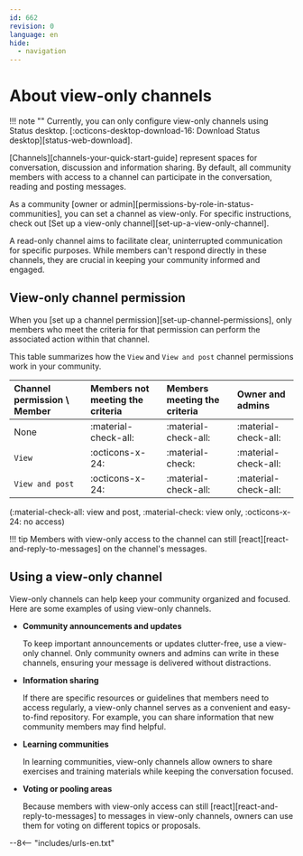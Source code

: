 ```yaml
---
id: 662
revision: 0
language: en
hide:
  - navigation
---
```


# About view-only channels

!!! note ""
    Currently, you can only configure view-only channels using Status desktop. [:octicons-desktop-download-16: Download Status desktop][status-web-download].

[Channels][channels-your-quick-start-guide] represent spaces for conversation, discussion and information sharing. By default, all community members with access to a channel can participate in the conversation, reading and posting messages.

As a community [owner or admin][permissions-by-role-in-status-communities], you can set a channel as view-only. For specific instructions, check out [Set up a view-only channel][set-up-a-view-only-channel]. 

A read-only channel aims to facilitate clear, uninterrupted communication for specific purposes. While members can't respond directly in these channels, they are crucial in keeping your community informed and engaged.

## View-only channel permission

When you [set up a channel permission][set-up-channel-permissions], only members who meet the criteria for that permission can perform the associated action within that channel.

This table summarizes how the `View` and `View and post` channel permissions work in your community.

| Channel permission \\ Member | Members not meeting the criteria | Members meeting the criteria | Owner and admins |
|:---|:---|:---|:---|
| None | :material-check-all: | :material-check-all: | :material-check-all: |
| `View` | :octicons-x-24: | :material-check: | :material-check-all: |
| `View and post` | :octicons-x-24: | :material-check-all: | :material-check-all: |

(:material-check-all: view and post, :material-check: view only, :octicons-x-24: no access)

!!! tip
    Members with view-only access to the channel can still [react][react-and-reply-to-messages] on the channel's messages.

## Using a view-only channel

View-only channels can help keep your community organized and focused. Here are some examples of using view-only channels.

- **Community announcements and updates**

    To keep important announcements or updates clutter-free, use a view-only channel. Only community owners and admins can write in these channels, ensuring your message is delivered without distractions.

- **Information sharing**

    If there are specific resources or guidelines that members need to access regularly, a view-only channel serves as a convenient and easy-to-find repository. For example, you can share information that new community members may find helpful.

- **Learning communities**

    In learning communities, view-only channels allow owners to share exercises and training materials while keeping the conversation focused.

- **Voting or pooling areas**

    Because members with view-only access can still [react][react-and-reply-to-messages] to messages in view-only channels, owners can use them for voting on different topics or proposals.

--8<-- "includes/urls-en.txt"
